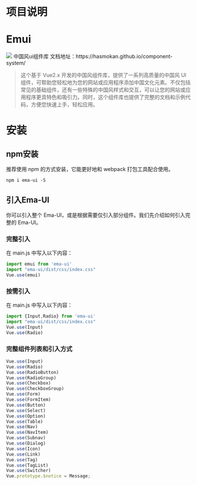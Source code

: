 # 项目说明

# Emui 

<img src="https://imgloc.com/i/gZxfp">
中国风ui组件库
文档地址：https://hasmokan.github.io/component-system/

>这个基于 Vue2.x 开发的中国风组件库，提供了一系列高质量的中国风 UI 组件，可帮助您轻松地为您的网站或应用程序添加中国文化元素。不仅包括常见的基础组件，还有一些特殊的中国风样式和交互，可以让您的网站或应用程序更具特色和吸引力。同时，这个组件库也提供了完整的文档和示例代码，方便您快速上手，轻松应用。

# 安装

## npm安装

推荐使用 npm 的方式安装，它能更好地和 webpack 打包工具配合使用。

```
npm i ema-ui -S
```
## 引入Ema-UI
你可以引入整个 Ema-UI，或是根据需要仅引入部分组件。我们先介绍如何引入完整的 Ema-UI。

### 完整引入
在 main.js 中写入以下内容：
```js
import emui from 'ema-ui'
import "ema-ui/dist/css/index.css"
Vue.use(emui)
```
### 按需引入
在 main.js 中写入以下内容：
```js
import {Input,Radio} from 'ema-ui'
import "ema-ui/dist/css/index.css"
Vue.use(Input)
Vue.use(Radio)
```
### 完整组件列表和引入方式
```js
Vue.use(Input)
Vue.use(Radio)
Vue.use(RadioButton)
Vue.use(RadioGroup)
Vue.use(Checkbox)
Vue.use(CheckboxGroup)
Vue.use(Form)
Vue.use(FormItem)
Vue.use(Button)
Vue.use(Select)
Vue.use(Option)
Vue.use(Table)
Vue.use(Nav)
Vue.use(NavItem)
Vue.use(Subnav)
Vue.use(Dialog)
Vue.use(Icon)
Vue.use(Link)
Vue.use(Tag)
Vue.use(TagList)
Vue.use(Switcher)
Vue.prototype.$notice = Message;
```
